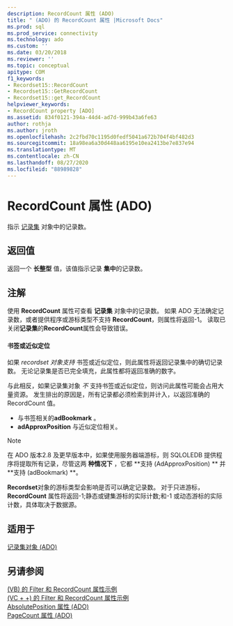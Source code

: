 ```yaml
---
description: RecordCount 属性 (ADO)
title: " (ADO) 的 RecordCount 属性 |Microsoft Docs"
ms.prod: sql
ms.prod_service: connectivity
ms.technology: ado
ms.custom: ''
ms.date: 03/20/2018
ms.reviewer: ''
ms.topic: conceptual
apitype: COM
f1_keywords:
- Recordset15::RecordCount
- Recordset15::GetRecordCount
- Recordset15::get_RecordCount
helpviewer_keywords:
- RecordCount property [ADO]
ms.assetid: 834f0121-394a-44d4-ad7d-999b43a6fe63
author: rothja
ms.author: jroth
ms.openlocfilehash: 2c2fbd70c1195d0fedf5041a672b704f4bf482d3
ms.sourcegitcommit: 18a98ea6a30d448aa6195e10ea2413be7e837e94
ms.translationtype: MT
ms.contentlocale: zh-CN
ms.lasthandoff: 08/27/2020
ms.locfileid: "88989828"
---
```

# <a name="recordcount-property-ado"></a>RecordCount 属性 (ADO)

指示 [记录集](./recordset-object-ado.md) 对象中的记录数。
  
## <a name="return-value"></a>返回值

返回一个 **长整型** 值，该值指示记录 **集中**的记录数。
  
## <a name="remarks"></a>注解

使用 **RecordCount** 属性可查看 **记录集** 对象中的记录数。 如果 ADO 无法确定记录数，或者提供程序或游标类型不支持 **RecordCount**，则属性将返回-1。 读取已关闭**记录集**的**RecordCount**属性会导致错误。

#### <a name="bookmarks-or-approximate-positioning"></a>书签或近似定位

如果 *recordset 对象支持* 书签或近似定位，则此属性将返回记录集中的确切记录数。 无论记录集是否已完全填充，此属性都将返回准确的数字。

与此相反，如果记录集对象 *不* 支持书签或近似定位，则访问此属性可能会占用大量资源。 发生排出的原因是，所有记录都必须检索到并计入，以返回准确的 RecordCount 值。

- 与书签相关的**adBookmark** 。
- **adApproxPosition** 与近似定位相关。

> [!NOTE]
> 在 ADO 版本2.8 及更早版本中，如果使用服务器端游标，则 SQLOLEDB 提供程序将提取所有记录，尽管这两 **种情况下** ，它都 **支持 (AdApproxPosition) ** 并 **支持 (adBookmark) **。
  
**Recordset**对象的游标类型会影响是否可以确定记录数。 对于只进游标， **RecordCount** 属性将返回-1;静态或键集游标的实际计数;和-1 或动态游标的实际计数，具体取决于数据源。
  
## <a name="applies-to"></a>适用于

[记录集对象 (ADO)](./recordset-object-ado.md)  
  
## <a name="see-also"></a>另请参阅

[ (VB) 的 Filter 和 RecordCount 属性示例 ](./filter-and-recordcount-properties-example-vb.md)   
[ (VC + +) 的 Filter 和 RecordCount 属性示例 ](./filter-and-recordcount-properties-example-vc.md)   
[AbsolutePosition 属性 (ADO) ](./absoluteposition-property-ado.md)   
[PageCount 属性 (ADO)](./pagecount-property-ado.md)
